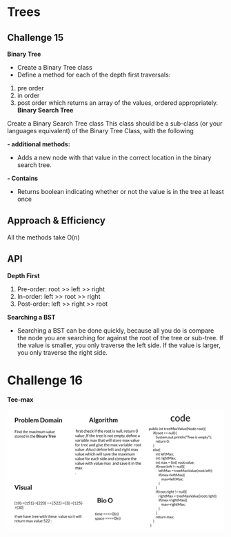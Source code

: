 # Trees
<!-- Short summary or background information -->

## Challenge 15
**Binary Tree**

- Create a Binary Tree class
- Define a method for each of the depth first traversals:
1. pre order
2. in order
3. post order which returns an array of the values, ordered appropriately.
**Binary Search Tree**

Create a Binary Search Tree class
This class should be a sub-class (or your languages equivalent) of the Binary Tree Class, with the following


**- additional methods:**
- Adds a new node with that value in the correct location in the binary search tree.



**- Contains**
- Returns boolean indicating whether or not the value is in the tree at least once

## Approach & Efficiency
All the methods take O(n)

## API

**Depth First**

1. Pre-order: root >> left >> right
2. In-order: left >> root >> right
3. Post-order: left >> right >> root


**Searching a BST**

- Searching a BST can be done quickly, because all you do is compare the node you are searching for against the root of the tree or sub-tree. If the value is smaller, you only traverse the left side. If the value is larger, you only traverse the right side.



# Challenge 16
**Tee-max**

![ee](codechallenge16.jpg)